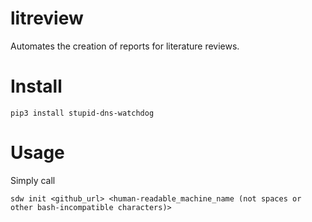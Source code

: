 # litreview

Automates the creation of reports for literature reviews.

# Install

```
pip3 install stupid-dns-watchdog
```

# Usage

Simply call

```
sdw init <github_url> <human-readable_machine_name (not spaces or other bash-incompatible characters)>
```
